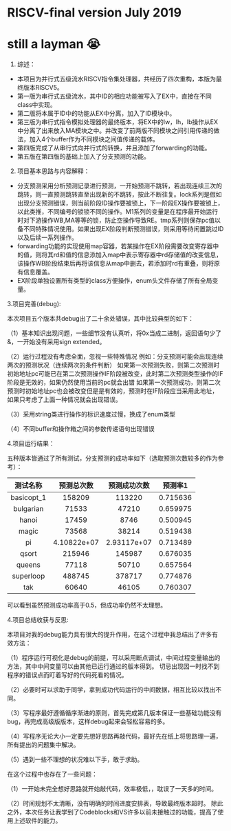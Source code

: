 # RISCV-final version   July 2019 
# still a layman 😭
1. 综述：
* 本项目为并行式五级流水RISCV指令集处理器，共经历了四次重构，本版为最终版本RISCV5。
* 第一版为串行式五级流水，其中ID的相应功能被写入了EX中，直接在不同class中实现。
* 第二版将本属于ID中的功能从EX中分离，加入了ID模块中。
* 第三版为串行式指令模拟处理器的最终版本，将EX中的lw，lh，lb操作从EX中分离了出来放入MA模块之中。并改变了前两版不同模块之间引用传递的做法，加入4个buffer作为不同模块之间值传递的载体。
* 第四版完成了从串行式向并行式的转换，并且添加了forwarding的功能。
* 第五版在第四版的基础上加入了分支预测的功能。
     
2. 项目基本思路与内容解释：
+ 分支预测采用分析预测记录进行预测，一开始预测不跳转，若出现连续三次的跳转，则一直预测跳转直至出现新的不跳转，按此不断往复。lock系列是假如出现分支预测错误，则当前阶段ID操作要被锁上，下一阶段EX操作要被锁上，以此类推，不同编号的锁锁不同的操作。M1系列的变量是在程序最开始运行时对下游操作WB,MA等等的锁，防止空操作导致RE。tmp系列则保存pc值以备不同特殊情况使用。如果出现EX阶段判断预测错误，则采用等待闲置跳过ID以及后续一系列操作。
+ forwarding功能的实现使用map容器，若某操作在EX阶段需要改变寄存器中的值，则将其rd和值的信息添加入map中表示寄存器中rd存储值的改变信息，该操作WB阶段结束后再将该信息从map中删去，若添加时rd有重叠，则将原有信息覆盖。
+ EX阶段单独设置所有类型的class方便操作，enum头文件存储了所有全局变量。

3.项目完善(debug):
   
   本次项目五个版本共debug出了二十余处错误，其中比较典型的如下：
   
（1）基本知识出现问题，一些细节没有认真听，将0x当成二进制，返回语句少了&，一开始没有采用sign extended。

（2）运行过程没有考虑全面，忽视一些特殊情况
例如：分支预测可能会出现连续两次的预测状况（连续两次的条件判断）
      如果第一次预测失败，则第二次预测时初始地址pc可能已在第二次预测操作IF阶段被改变，此时第二次预测类型操作的IF阶段是无效的，如果仍然使用当前的pc就会出错
      如果第一次预测成功，则第二次预测时初始地址pc也会被改变但是是有效的，预测时在IF阶段应当采用此地址，如果只考虑了上面一种情况就会出现错误。

（3）采用string类进行操作的标识速度过慢，换成了enum类型

（4）不同buffer和操作箱之间的参数传递语句出现错误

4.项目运行结果：
    
   五种版本皆通过了所有测试，分支预测的成功率如下（选取预测次数较多的作为参考）：
    
|   测试名称   |   预测总次数 |   预测成功次数  |  预测率1 |
|   :----:    |  :----:     |     :----:    |   :----:  |
|basicopt_1   |    158209   |     113220    |     0.715636 |
|bulgarian    |    71533    |     47210     |     0.659975 |
|hanoi        |    17459    |     8746      |     0.500945 |
|magic        |    73568    |     38214     |     0.519438 |
|pi           |    4.10822e+07 |  2.93117e+07 |    0.713489 |
|qsort        |    215946   |     145987     |    0.676035 |
|queens       |    77118    |     50710      |    0.657564 |
|superloop    |    488745   |     378717     |    0.774876 |
|tak          |    60640    |     46105      |    0.760307 |

可以看到虽然预测成功率高于0.5，但成功率仍然不太理想。

4.项目总结收获与反思:
   
   本项目对我的debug能力具有很大的提升作用，在这个过程中我总结出了许多有效方法：
     
（1）程序运行可视化是debug的前提，可以采用断点调试，中间过程变量输出的方法，其中中间变量可以由其他已运行通过的版本得到。
    切忌出现因一时找不到程序的错误点而盯着写好的代码死看的情况。

（2）必要时可以求助于同学，拿到成功代码运行的中间数据，相互比较以找出不同。

（3）写程序最好遵循循序渐进的原则，首先完成第几版本保证一些基础功能没有bug，再完成高级版版本，这样debug起来会轻松容易的多。

（4）写程序无论大小一定要先想好思路再敲代码，最好先在纸上将思路理一遍，所有提出的问题集中解决。

（5）遇到一些不理想的状况难以下手，敢于求助。

在这个过程中也存在了一些问题：

（1）一开始未完全想好思路就开始敲代码，效率极低，，耽误了一天多的时间。

（2）时间规划不太清晰，没有明确的时间进度安排表，导致最终版本超时。
除此之外，本次任务让我学到了Codeblocks和VS许多以前未接触过的功能，提高了使用上述软件的能力。
